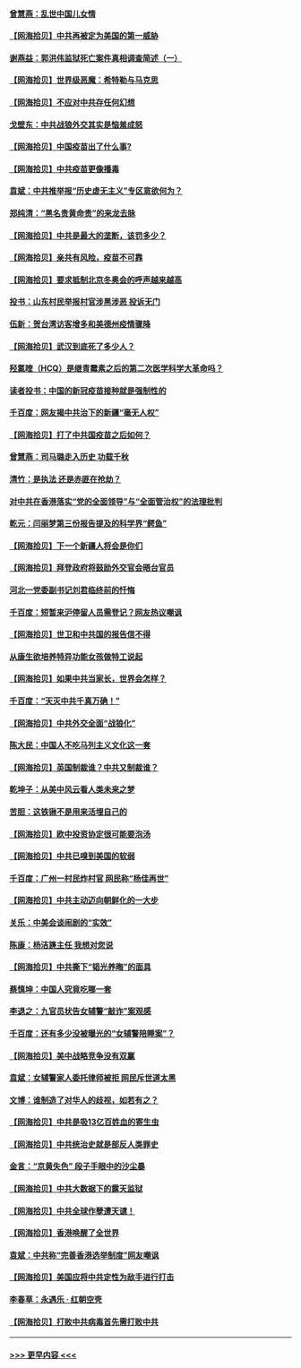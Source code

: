 #### [曾慧燕：乱世中国儿女情](../pages/nsc993/n12887931.md?t=04190252) 
#### [【网海拾贝】中共再被定为美国的第一威胁](../pages/nsc993/n12887580.md?t=04190252) 
#### [谢燕益：郭洪伟监狱死亡案件真相调查简述（一）](../pages/nsc993/n12885648.md?t=04190252) 
#### [【网海拾贝】世界级恶魔：希特勒与马克思](../pages/nsc993/n12884062.md?t=04190252) 
#### [【网海拾贝】不应对中共存任何幻想](../pages/nsc993/n12881460.md?t=04190252) 
#### [戈壁东：中共战狼外交其实是恼羞成怒](../pages/nsc993/n12880392.md?t=04190252) 
#### [【网海拾贝】中国疫苗出了什么事?](../pages/nsc993/n12879124.md?t=04190252) 
#### [【网海拾贝】中共疫苗更像播毒](../pages/nsc993/n12876631.md?t=04190252) 
#### [袁斌：中共推举报“历史虚无主义”专区意欲何为？](../pages/nsc993/n12876530.md?t=04190252) 
#### [郑纯清：“黑名贵黄命贵”的来龙去脉](../pages/nsc993/n12875589.md?t=04190252) 
#### [【网海拾贝】中共是最大的垄断，该罚多少？](../pages/nsc993/n12874006.md?t=04190252) 
#### [【网海拾贝】亲共有风险，疫苗不可靠](../pages/nsc993/n12872224.md?t=04190252) 
#### [【网海拾贝】要求抵制北京冬奥会的呼声越来越高](../pages/nsc993/n12868962.md?t=04190252) 
#### [投书：山东村民举报村官涉黑涉恶 投诉无门](../pages/nsc993/n12869726.md?t=04190252) 
#### [伍新：贺台湾访客增多和美德州疫情骤降](../pages/nsc993/n12865651.md?t=04190252) 
#### [【网海拾贝】武汉到底死了多少人？](../pages/nsc993/n12863707.md?t=04190252) 
#### [羟氯喹（HCQ）是继青霉素之后的第二次医学科学大革命吗？](../pages/nsc993/n12638564.md?t=04190252) 
#### [读者投书：中国的新冠疫苗接种就是强制性的](../pages/nsc993/n12859932.md?t=04190252) 
#### [千百度：网友揭中共治下的新疆“毫无人权”](../pages/nsc993/n12858385.md?t=04190252) 
#### [【网海拾贝】打了中共国疫苗之后如何？](../pages/nsc993/n12857866.md?t=04190252) 
#### [曾慧燕：司马璐走入历史 功载千秋](../pages/nsc993/n12856996.md?t=04190252) 
#### [清竹：是执法 还是赤匪在抢劫？](../pages/nsc993/n12856952.md?t=04190252) 
#### [对中共在香港落实“党的全面领导”与“全面管治权”的法理批判](../pages/nsc993/n12856929.md?t=04190252) 
#### [乾元：闫丽梦第三份报告提及的科学界“鳄鱼”](../pages/nsc993/n12855985.md?t=04190252) 
#### [【网海拾贝】下一个新疆人将会是你们](../pages/nsc993/n12855864.md?t=04190252) 
#### [【网海拾贝】拜登政府将鼓励外交官会晤台官员](../pages/nsc993/n12853615.md?t=04190252) 
#### [河北一党委副书记刘君临终前的忏悔](../pages/nsc993/n12849420.md?t=04190252) 
#### [千百度：短暂来沪停留人员需登记？网友热议嘲讽](../pages/nsc993/n12853497.md?t=04190252) 
#### [【网海拾贝】世卫和中共国的报告信不得](../pages/nsc993/n12850902.md?t=04190252) 
#### [从康生欲培养特异功能女孩做特工说起](../pages/nsc993/n12849289.md?t=04190252) 
#### [【网海拾贝】如果中共当家长，世界会怎样？](../pages/nsc993/n12848436.md?t=04190252) 
#### [千百度：“天灭中共千真万确！”](../pages/nsc993/n12845659.md?t=04190252) 
#### [【网海拾贝】中共外交全面“战狼化”](../pages/nsc993/n12845607.md?t=04190252) 
#### [陈大民：中国人不吃马列主义文化这一套](../pages/nsc993/n12842496.md?t=04190252) 
#### [【网海拾贝】英国制裁谁？中共又制裁谁？](../pages/nsc993/n12840909.md?t=04190252) 
#### [乾坤子：从美中风云看人类未来之梦](../pages/nsc993/n12840590.md?t=04190252) 
#### [苦胆：这铁锹不是用来活埋自己的](../pages/nsc993/n12839512.md?t=04190252) 
#### [【网海拾贝】欧中投资协定很可能要泡汤](../pages/nsc993/n12835122.md?t=04190252) 
#### [【网海拾贝】中共已嗅到美国的软弱](../pages/nsc993/n12832411.md?t=04190252) 
#### [千百度：广州一村民炸村官 网民称“杨佳再世”](../pages/nsc993/n12832380.md?t=04190252) 
#### [【网海拾贝】中共主动迈向朝鲜化的一大步](../pages/nsc993/n12829887.md?t=04190252) 
#### [关乐：中美会谈闹剧的“实效”](../pages/nsc993/n12826698.md?t=04190252) 
#### [陈康：杨洁篪主任  我想对您说](../pages/nsc993/n12826609.md?t=04190252) 
#### [【网海拾贝】中共撕下“韬光养晦”的面具](../pages/nsc993/n12826459.md?t=04190252) 
#### [蔡慎坤：中国人究竟吃哪一套](../pages/nsc993/n12826010.md?t=04190252) 
#### [李退之：九官员状告女辅警“敲诈”案观感](../pages/nsc993/n12823984.md?t=04190252) 
#### [千百度：还有多少没被曝光的“女辅警陪睡案”？](../pages/nsc993/n12822136.md?t=04190252) 
#### [【网海拾贝】美中战略竞争没有双赢](../pages/nsc993/n12822105.md?t=04190252) 
#### [袁斌：女辅警家人委托律师被拒 网民斥世道太黑](../pages/nsc993/n12822004.md?t=04190252) 
#### [文博：谁制造了对华人的歧视，如若有之？](../pages/nsc993/n12821635.md?t=04190252) 
#### [【网海拾贝】中共是吸13亿百姓血的寄生虫](../pages/nsc993/n12819191.md?t=04190252) 
#### [【网海拾贝】中共统治史就是部反人类罪史](../pages/nsc993/n12816738.md?t=04190252) 
#### [金言：“京黄失色” 段子手眼中的沙尘暴](../pages/nsc993/n12815700.md?t=04190252) 
#### [【网海拾贝】中共大数据下的露天监狱](../pages/nsc993/n12811075.md?t=04190252) 
#### [【网海拾贝】中共全球作孽遭天谴！](../pages/nsc993/n12810258.md?t=04190252) 
#### [【网海拾贝】香港唤醒了全世界](../pages/nsc993/n12809100.md?t=04190252) 
#### [袁斌：中共称“完善香港选举制度”网友嘲讽](../pages/nsc993/n12808994.md?t=04190252) 
#### [【网海拾贝】美国应将中共定性为敌手进行打击](../pages/nsc993/n12806870.md?t=04190252) 
#### [李春草：永遇乐 · 红朝空壳](../pages/nsc993/n12805365.md?t=04190252) 
#### [【网海拾贝】打败中共病毒首先需打败中共](../pages/nsc993/n12803930.md?t=04190252) 

----
#### [ >>> 更早内容 <<< ](../indexes/nsc993-earlier.md)
